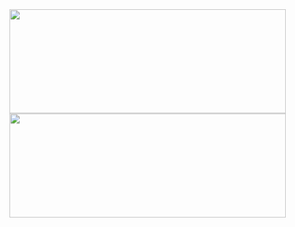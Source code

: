 <img height="185px" width="490px" align="top" src="[https://github-readme-stats.vercel.app/api?username=GromRibeiro&show_icons=true)"/>
<img height="185px" width="490px" align="" src="https://github-readme-stats.vercel.app/api/top-langs/?username=GromRibeiro&layout=compact)](https://github.com/anuraghazra/github-readme-stats)"/>

